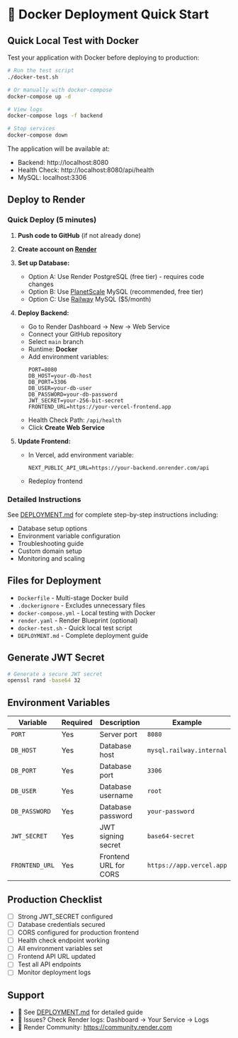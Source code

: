 # 🐳 Docker Deployment Quick Start

## Quick Local Test with Docker

Test your application with Docker before deploying to production:

```bash
# Run the test script
./docker-test.sh

# Or manually with docker-compose
docker-compose up -d

# View logs
docker-compose logs -f backend

# Stop services
docker-compose down
```

The application will be available at:
- Backend: http://localhost:8080
- Health Check: http://localhost:8080/api/health
- MySQL: localhost:3306

## Deploy to Render

### Quick Deploy (5 minutes)

1. **Push code to GitHub** (if not already done)

2. **Create account on [Render](https://render.com)**

3. **Set up Database:**
   - Option A: Use Render PostgreSQL (free tier) - requires code changes
   - Option B: Use [PlanetScale](https://planetscale.com/) MySQL (recommended, free tier)
   - Option C: Use [Railway](https://railway.app/) MySQL ($5/month)

4. **Deploy Backend:**
   - Go to Render Dashboard → New → Web Service
   - Connect your GitHub repository
   - Select `main` branch
   - Runtime: **Docker**
   - Add environment variables:
     ```
     PORT=8080
     DB_HOST=your-db-host
     DB_PORT=3306
     DB_USER=your-db-user
     DB_PASSWORD=your-db-password
     JWT_SECRET=your-256-bit-secret
     FRONTEND_URL=https://your-vercel-frontend.app
     ```
   - Health Check Path: `/api/health`
   - Click **Create Web Service**

5. **Update Frontend:**
   - In Vercel, add environment variable:
     ```
     NEXT_PUBLIC_API_URL=https://your-backend.onrender.com/api
     ```
   - Redeploy frontend

### Detailed Instructions

See [DEPLOYMENT.md](./DEPLOYMENT.md) for complete step-by-step instructions including:
- Database setup options
- Environment variable configuration
- Troubleshooting guide
- Custom domain setup
- Monitoring and scaling

## Files for Deployment

- `Dockerfile` - Multi-stage Docker build
- `.dockerignore` - Excludes unnecessary files
- `docker-compose.yml` - Local testing with Docker
- `render.yaml` - Render Blueprint (optional)
- `docker-test.sh` - Quick local test script
- `DEPLOYMENT.md` - Complete deployment guide

## Generate JWT Secret

```bash
# Generate a secure JWT secret
openssl rand -base64 32
```

## Environment Variables

| Variable | Required | Description | Example |
|----------|----------|-------------|---------|
| `PORT` | Yes | Server port | `8080` |
| `DB_HOST` | Yes | Database host | `mysql.railway.internal` |
| `DB_PORT` | Yes | Database port | `3306` |
| `DB_USER` | Yes | Database username | `root` |
| `DB_PASSWORD` | Yes | Database password | `your-password` |
| `JWT_SECRET` | Yes | JWT signing secret | `base64-secret` |
| `FRONTEND_URL` | Yes | Frontend URL for CORS | `https://app.vercel.app` |

## Production Checklist

- [ ] Strong JWT_SECRET configured
- [ ] Database credentials secured
- [ ] CORS configured for production frontend
- [ ] Health check endpoint working
- [ ] All environment variables set
- [ ] Frontend API URL updated
- [ ] Test all API endpoints
- [ ] Monitor deployment logs

## Support

- 📖 See [DEPLOYMENT.md](./DEPLOYMENT.md) for detailed guide
- 🐛 Issues? Check Render logs: Dashboard → Your Service → Logs
- 💬 Render Community: https://community.render.com
